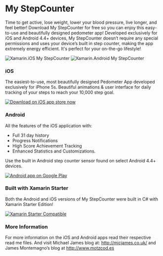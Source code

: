 My StepCounter
==============

Time to get active, lose weight, lower your blood pressure, live longer, and feel better! Download My StepCounter for free so you can enjoy this easy-to-use and beautifully designed pedometer app! Developed exclusively for iOS and Android 4.4+ devices, My StepCounter doesn’t require any special permissions and uses your device’s built in step counter, making the app extremely energy efficient. It's perfect for your on-the-go lifestyle!

![Xamarin.iOS My StepCounter](http://i1.wp.com/micjames.co.uk/wp-content/uploads/2013/12/medium.png?zoom=1&resize=281%2C540) 
![Xamarin.Android My StepCounter](https://raw.githubusercontent.com/jamesmontemagno/My-StepCounter/master/Artwork/Android/Screenshot-50-Small.png)


### iOS
The easiest-to-use, most beautifully designed Pedometer App developed exclusively for iPhone 5s. Beautiful animations & user interface for daily tracking of your steps to reach your 10,000 step goal.


<a href="https://itunes.apple.com/gb/app/my-stepcounter/id789817499?mt=8" target="_blank"><img alt="Download on iOS app store now" src="https://raw.githubusercontent.com/jamesmontemagno/My-StepCounter/master/Artwork/AppleAppStore.png"/></a>


### Android
All the features of the iOS application with:

* Full 31 day history
* Progress Notifications
* High Score Achievement Tracking
* Enhanced Statistics and Customizations.

Use the built in Android step counter sensor found on select Android 4.4+ devices.

<a href="https://play.google.com/store/apps/details?id=com.refractored.mystepcounter">
  <img alt="Android app on Google Play"
       src="https://developer.android.com/images/brand/en_app_rgb_wo_60.png" />
</a>

### Built with Xamarin Starter

Both the Android and iOS versions of My StepCounter were built in C# with Xamarin Starter Edition!

<a href="http://www.xamarin.com/starter" target="_blank"><img alt="Xamarin Starter Compatible" src="https://raw.githubusercontent.com/jamesmontemagno/My-StepCounter/master/Artwork/XamarinStarterCompatible.png"/></a>


### More Information

For more information on the iOS and Android apps read their respective read me files. And visit Michael James blog at: http://micjames.co.uk/ and James Montemagno’s blog at http://www.motzcod.es




